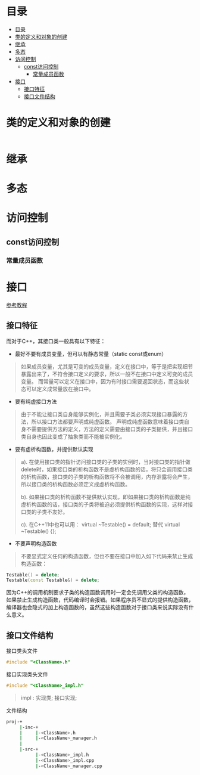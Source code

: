 # 目录
- [目录](#目录)
- [类的定义和对象的创建](#类的定义和对象的创建)
- [继承](#继承)
- [多态](#多态)
- [访问控制](#访问控制)
  - [const访问控制](#const访问控制)
    - [常量成员函数](#常量成员函数)
- [接口](#接口)
  - [接口特征](#接口特征)
  - [接口文件结构](#接口文件结构)

# 类的定义和对象的创建
```cpp

```
# 继承
# 多态


# 访问控制
## const访问控制

### 常量成员函数


# 接口
[参考教程](https://blog.csdn.net/netyeaxi/article/details/80887646)

## 接口特征
而对于C++，其接口类一般具有以下特征：

- 最好不要有成员变量，但可以有静态常量（static const或enum）
> 如果成员变量，尤其是可变的成员变量，定义在接口中，等于是把实现细节暴露出来了，不符合接口定义的要求，所以一般不在接口中定义可变的成员变量。
而常量可以定义在接口中，因为有时接口需要返回状态，而这些状态可以定义成常量放在接口中。

- 要有纯虚接口方法
> 由于不能让接口类自身能够实例化，并且需要子类必须实现接口暴露的方法，所以接口方法都要声明成纯虚函数。
声明成纯虚函数意味着接口类自身不需要提供方法的定义，方法的定义需要由接口类的子类提供，并且接口类自身也因此变成了抽象类而不能被实例化。

- 要有虚析构函数，并提供默认实现
> a). 在使用接口类的指针访问接口类的子类的实例时，当对接口类的指针做delete时，如果接口类的析构函数不是虚析构函数的话，将只会调用接口类的析构函数，接口类的子类的析构函数将不会被调用，内存泄露将会产生，所以接口类的析构函数必须定义成虚析构函数。
> 
> b). 如果接口类的析构函数不提供默认实现，即如果接口类的析构函数是纯虚析构函数的话，接口类的子类将被迫必须提供析构函数的实现，这样对接口类的子类不友好。
> 
> c). 在C++11中也可以用：  virtual ~Testable() = default; 替代 virtual ~Testable() {};


- 不要声明构造函数
> 不要显式定义任何的构造函数，但也不要在接口中加入如下代码来禁止生成构造函数：
```cpp
Testable() = delete;
Testable(const Testable&) = delete;
```
因为C++的调用机制要求子类的构造函数调用时一定会先调用父类的构造函数，如果禁止生成构造函数，代码编译时会报错。如果程序员不显式的提供构造函数，编译器也会隐式的加上构造函数的，虽然这些构造函数对于接口类来说实际没有什么意义。


## 接口文件结构
接口类头文件
```cpp
#include "<ClassName>.h"
```
接口实现类头文件
```cpp
#include "<ClassName>_impl.h"
```
> impl : 实现类; 接口实现;

文件结构
```bash
proj-+
     |-inc-+
     |     |-<ClassName>.h
     |     |-<ClassName>_manager.h
     |
     |-src-+
           |-<ClassName>_impl.h
           |-<ClassName>_impl.cpp
           |-<ClassName>_manager.cpp
```


